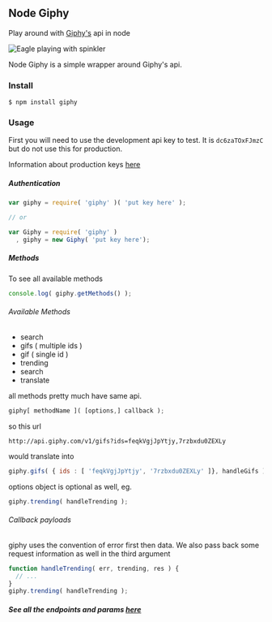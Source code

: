 ## Node Giphy

Play around with [Giphy's]( http://giphy.com ) api in node 

![Eagle playing with spinkler](http://i.imgur.com/5VFEyTd.gif)

Node Giphy is a simple wrapper around Giphy's api.

### Install

    $ npm install giphy

### Usage

First you will need to use the development api key to test. It is `dc6zaTOxFJmzC` but do not use this for production. 

Information about production keys [here](https://github.com/Giphy/GiphyAPI#access-and-api-keys)

##### Authentication 

```javascript
var giphy = require( 'giphy' )( 'put key here' );

// or

var Giphy = require( 'giphy' )
  , giphy = new Giphy( 'put key here');
```

##### Methods

To see all available methods

```javascript
console.log( giphy.getMethods() );
```

###### Available Methods

- search
- gifs ( multiple ids )
- gif ( single id )
- trending
- search
- translate

all methods pretty much have same api.

```javascript
giphy[ methodName ]( [options,] callback );
```

so this url 

    http://api.giphy.com/v1/gifs?ids=feqkVgjJpYtjy,7rzbxdu0ZEXLy

would translate into

```javascript
giphy.gifs( { ids : [ 'feqkVgjJpYtjy', '7rzbxdu0ZEXLy' ]}, handleGifs );
```

options object is optional as well, eg.

```javascript
giphy.trending( handleTrending );
```

###### Callback payloads

giphy uses the convention of error first then data. We also pass back some request information as well in the third argument

```javascript
function handleTrending( err, trending, res ) {
  // ...
}
giphy.trending( handleTrending );
```

##### See all the endpoints and params [here](https://github.com/Giphy/GiphyAPI)